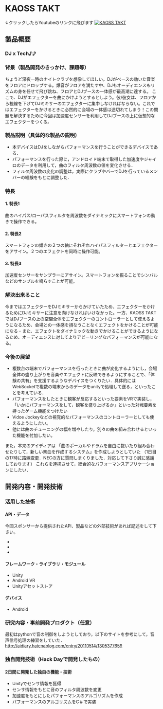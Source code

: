 # KAOSS TAKT
↓クリックしたらYoutubeのリンクに飛びます
[![KAOSS TAKT](https://raw.github.com/GabLeRoux/WebMole/master/ressources/WebMole_Youtube_Video.png)](https://www.youtube.com/watch?v=1vL223QKuT0&feature=youtu.be)




## 製品概要
### DJ x Tech♪♪

### 背景（製品開発のきっかけ、課題等）
 
ちょうど深夜一時のナイトクラブを想像してほしい。DJがベースの効いた音楽をフロアにドロップする。爆音がフロアを満たす中、DJもオーディエンスもリズムの身を任せて飛び跳ね、フロアとDJブースの一体感が最高潮に達する。
ここで、DJがエフェクターを曲にかけようとするとしよう。彼/彼女は、フロアから視線を下げてDJミキサーのエフェクターに集中しなければならない。これではエフェクターをかけるときに必然的に会場の一体感は途切れてしまう！この問題を解決するために今回は加速度センサーを利用してDJブースの上に仮想的なエフェクターをつくる。


### 製品説明（具体的な製品の説明）

* 本デバイスはDJをしながらパフォーマンスを行うことができるデバイスである．
* パフォーマンスを行った際に，アンドロイド端末で取得した加速度やジャイロのデータを利用して，曲のフィルタ周波数の値を変化させる．
* フィルタ周波数の変化の調整は，実際にクラブやバーでDJを行っているメンバーの経験をもとに調整した．

### 特長

#### 1. 特長1

曲のハイパス/ローパスフィルタを周波数をダイナミックにスマートフォンの動きで操作できる。


#### 2. 特長2
スマートフォンの傾きの２つの軸にそれぞれハイパスフィルターとエフェクターをアサイン。２つのエフェクトを同時に操作可能。


#### 3. 特長3
加速度センサーをサンプラーにアサイン。スマートフォンを振ることでシンバルなどのサンプルを鳴らすことが可能。


### 解決出来ること
今まではエフェクターをDJミキサーからかけていたため、エフェクターをかけるためにDJミキサーに注意を向けなければいけなかった。一方、KAOSS TAKTではDJブースの上の空間全体をエフェクターのコントローラーとして使えるようになるため、会場との一体感を損なうことなくエフェクトをかけることが可能になる・また、エフェクトをダイナミックな動きでかけることができるようになるため、オーディエンスに対してよりアピーリングなパフォーマンスが可能になる。

### 今後の展望


* 複数台の端末でパフォーマンスを行ったときに曲が変化するようにし，会場全体の盛り上がりを音楽やエフェクトに反映できるようにすることで、「体験の共有」を支援するようなデバイスをつくりたい．具体的にはWebSocketで複数の端末からのデータをunityで処理して送る，といったことを考えている．
* パフォーマンスをしたときに観客が反応するといった要素をVRで実装し，「いかにパフォーマンスをして，観客を盛り上げるか」といった対戦要素を持ったゲーム機能をつけたい
* Vidoe Jockeyなどの視覚的なパフォーマンスのコントローラーとしても使えるようにしたい。
* 他には曲のチューニングの幅を増やしたり，別々の曲を組み合わせるといった機能を付加したい。


また，本来のアイディアは
「曲のポーカルやドラムを自由に抜いたり組み合わせたりして，新しい楽曲を作成するシステム」を作成しようとしていた
（1日目の17時に路線変更．NECの方に質問しまくりました．対応して下さり誠に感謝しております）
これらを連携させて，総合的なパフォーマンスアプリケーションにしたい．


## 開発内容・開発技術
### 活用した技術
#### API・データ
今回スポンサーから提供されたAPI、製品などの外部技術があれば記述をして下さい。

* 
* 
* 

#### フレームワーク・ライブラリ・モジュール
* Unity
* Android VR
* Unityアセットストア

#### デバイス
* Android

### 研究内容・事前開発プロダクト（任意）
最初はpythonで音の制御をしようとしており，以下のサイトを参考にして，音声信号処理の練習をしていた．
http://aidiary.hatenablog.com/entry/20110514/1305377659



### 独自開発技術（Hack Dayで開発したもの）
#### 2日間に開発した独自の機能・技術
* Unityでセンサ情報を獲得
* センサ情報をもとに音のフィルタ周波数を変更
* 加速度をもとにしたパフォーマンスのアルゴリズムを作成
* パフォーマンスのアルゴリズムをC＃で実装


